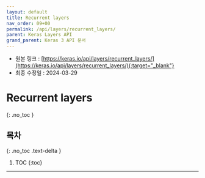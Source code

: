 ```yaml
---
layout: default
title: Recurrent layers
nav_order: 09+00
permalink: /api/layers/recurrent_layers/
parent: Keras Layers API
grand_parent: Keras 3 API 문서
---
```


* 원본 링크 : [https://keras.io/api/layers/recurrent_layers/](https://keras.io/api/layers/recurrent_layers/){:target="_blank"}
* 최종 수정일 : 2024-03-29

# Recurrent layers
{: .no_toc }

## 목차
{: .no_toc .text-delta }

1. TOC
{:toc}

---
